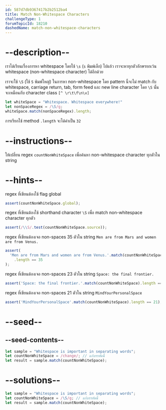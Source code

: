 ```yaml
---
id: 587d7db9367417b2b2512ba4
title: Match Non-Whitespace Characters
challengeType: 1
forumTopicId: 18210
dashedName: match-non-whitespace-characters
---
```


# --description--

เราได้เรียนเรื่องการหา whitespace โดยใช้ `\s` (`s` พิมพ์เล็ก) ไปแล้ว 
เราจะหาทุกตัวอักษรยกเว้น whitespace (non-whitespace character) ได้อีกด้วย 

เราจะใช้ `\S` (ใช้ `S` พิมพ์ใหญ่) ในการหา non-whitespace โดย pattern นี้จะไม่ match กับ whitespace, carriage return, tab, form feed และ new line character 
โดย `\S` นั้นจะเหมือนกับ character class `[^ \r\t\f\n\v]`

```js
let whiteSpace = "Whitespace. Whitespace everywhere!"
let nonSpaceRegex = /\S/g;
whiteSpace.match(nonSpaceRegex).length;
```

การเรียกใช้ method `.length` จะได้ค่าเป็น `32`

# --instructions--

ให้เปลี่ยน regex `countNonWhiteSpace` เพื่อค้นหา non-whitespace character ทุกตัวใน string

# --hints--

regex ที่เขียนต้องใช้ flag global 

```js
assert(countNonWhiteSpace.global);
```

regex ที่เขียนต้องใช้ shorthand character `\S` เพื่อ match non-whitespace character ทุกตัว

```js
assert(/\\S/.test(countNonWhiteSpace.source));
```

regex ที่เขียนต้องเจอ non-spaces 35 ตัวใน string `Men are from Mars and women are from Venus.`

```js
assert(
  'Men are from Mars and women are from Venus.'.match(countNonWhiteSpace)
    .length == 35
);
```

regex ที่เขียนต้องเจอ non-spaces 23 ตัวใน string `Space: the final frontier.`

```js
assert('Space: the final frontier.'.match(countNonWhiteSpace).length == 23);
```

regex ที่เขียนต้องเจอ non-spaces 21 ตัวใน string `MindYourPersonalSpace`

```js
assert('MindYourPersonalSpace'.match(countNonWhiteSpace).length == 21);
```

# --seed--

## --seed-contents--

```js
let sample = "Whitespace is important in separating words";
let countNonWhiteSpace = /change/; // แก้บรรทัดนี้
let result = sample.match(countNonWhiteSpace);
```

# --solutions--

```js
let sample = "Whitespace is important in separating words";
let countNonWhiteSpace = /\S/g; // แก้บรรทัดนี้
let result = sample.match(countNonWhiteSpace);
```
